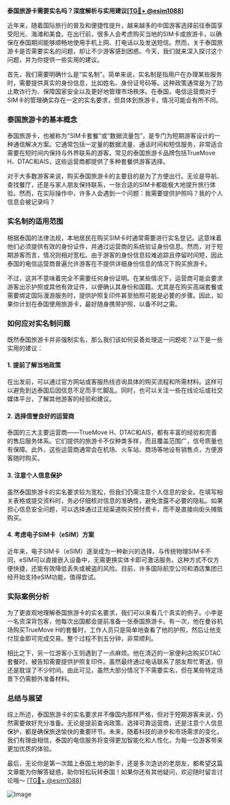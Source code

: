 **泰国旅游卡需要实名吗？深度解析与实用建议[[TG💪+ @esim1088](https://t.me/s/esim1088)]**

近年来，随着国际旅行的普及和便捷性提升，越来越多的中国游客选择前往泰国享受阳光、海滩和美食。在出行前，很多人会考虑购买当地的SIM卡或旅游卡，以确保在泰国期间能够顺畅地使用手机上网、打电话以及发送短信。然而，关于泰国旅游卡是否需要实名的问题，却让不少游客感到困惑。今天，我们就来深入探讨这个问题，并为你提供一些实用的建议。

首先，我们需要明确什么是“实名制”。简单来说，实名制是指用户在办理某些服务时，需要提供真实的身份信息，比如姓名、身份证号码等。这种政策通常是为了防止欺诈行为、保障国家安全以及更好地管理市场秩序。在泰国，电信运营商对于SIM卡的管理确实存在一定的实名要求，但具体到旅游卡，情况可能会有所不同。

### 泰国旅游卡的基本概念

泰国旅游卡，也被称为“SIM卡套餐”或“数据流量包”，是专门为短期游客设计的一种通信解决方案。它通常包括一定量的数据流量、通话时间和短信服务，非常适合需要在短时间内保持与外界联系的游客。常见的泰国旅游卡品牌包括TrueMove H、DTAC和AIS，这些运营商都提供了多种套餐供游客选择。

对于大多数游客来说，购买泰国旅游卡的主要目的是为了方便出行。无论是导航、查找餐厅，还是与家人朋友保持联系，一张合适的SIM卡都能极大地提升旅行体验。然而，在实际操作中，许多人会遇到一个问题：我需要提供护照吗？我的个人信息会被记录吗？

### 实名制的适用范围

根据泰国的法律法规，本地居民在购买SIM卡时通常需要进行实名登记。这意味着他们必须提供有效的身份证件，并通过运营商的系统验证身份信息。然而，对于短期游客而言，情况则相对宽松。由于游客的身份信息较难追踪且停留时间短，因此泰国的电信运营商普遍允许游客在不提供详细身份信息的情况下购买旅游卡。

不过，这并不意味着完全不需要任何身份证明。在某些情况下，运营商可能会要求游客出示护照或其他有效证件，以便确认其身份和国籍。尤其是在购买高端套餐或需要绑定国际漫游服务时，提供护照复印件甚至拍照可能是必要的步骤。因此，如果你计划在泰国使用旅游卡，最好随身携带护照，以备不时之需。

### 如何应对实名制问题

既然泰国旅游卡并非强制实名，那么我们该如何妥善处理这一问题呢？以下是一些实用的建议：

#### 1. 提前了解当地政策
在出发前，可以通过官方网站或客服热线咨询具体的购买流程和所需材料。这样可以避免到达泰国后因信息不足而手忙脚乱。同时，也可以关注一些在线论坛或社交媒体平台，了解其他游客的经验和建议。

#### 2. 选择信誉良好的运营商
泰国的三大主要运营商——TrueMove H、DTAC和AIS，都有丰富的经验和完善的售后服务体系。它们提供的旅游卡不仅种类多样，而且覆盖范围广，信号质量也有保障。此外，这些运营商通常会在机场、火车站、商场等地设有销售点，方便游客随时购买。

#### 3. 注意个人信息保护
虽然泰国旅游卡的实名要求较为宽松，但我们仍需注意个人信息的安全。在填写相关表格或提交资料时，务必仔细核对信息的准确性，避免泄露不必要的隐私。如果担心信息安全问题，可以选择通过正规渠道购买预付费卡，而不是直接向街头摊贩购买。

#### 4. 考虑电子SIM卡（eSIM）方案
近年来，电子SIM卡（eSIM）逐渐成为一种新兴的选择。与传统物理SIM卡不同，eSIM可以直接嵌入设备中，无需更换实体卡即可激活服务。这种方式不仅方便快捷，还能有效降低丢失或被盗的风险。目前，许多国际航空公司和酒店集团已经开始支持eSIM功能，值得尝试。

### 实际案例分析

为了更直观地理解泰国旅游卡的实名要求，我们可以来看几个真实的例子。小李是一名资深背包客，他每次出国都会提前准备一张泰国旅游卡。有一次，他在曼谷机场购买TrueMove H的套餐时，工作人员只是简单地查看了他的护照，然后让他支付现金即可完成交易。整个过程不到五分钟，非常顺利。

相比之下，另一位游客小王则遇到了一点麻烦。他在清迈的一家便利店购买DTAC套餐时，被告知需要提供护照复印件。虽然最终通过电话联系了朋友帮忙寄送，但还是耽误了不少时间。由此可见，虽然大部分情况下不需要实名，但在某些特定场景下仍需额外准备材料。

### 总结与展望

综上所述，泰国旅游卡的实名要求并不像国内那样严格，但对于短期游客来说，仍然需要做好充分准备。无论是提前查询政策、选择可靠运营商，还是注意个人信息保护，都是确保旅途愉快的重要环节。未来，随着科技的进步和市场需求的变化，我们有理由相信，泰国的电信服务将变得更加智能化和人性化，为每一位游客带来更加优质的体验。

最后，无论你是第一次踏上泰国土地的新手，还是多次造访的老朋友，都希望这篇文章能为你解答疑惑，助你轻松玩转泰国！如果你还有其他疑问，欢迎随时留言讨论哦～ [[TG💪+ @esim1088](https://t.me/s/esim1088)] 

![Image](https://i.postimg.cc/4NQfJmqS/Snipaste-2025-05-13-00-14-12.png)